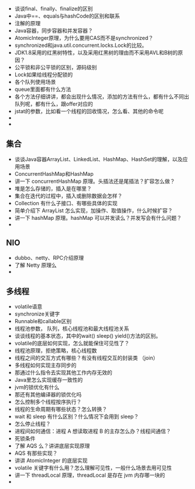 - 谈谈final、finally、finalize的区别
- Java中==、equals与hashCode的区别和联系
- 注解的原理
- Java容器，同步容器和并发容器？
- AtomicInteger原理，为什么要用CAS而不是synchronized？
- synchronized和java.util.concurrent.locks.Lock的比较。
- JDK1.8采用的红黑树特性，以及采用红黑树的理由而不采用AVL和B树的原因？
- 公平锁和非公平锁的区别，源码级别
- Lock如果给线程分配锁的
- 各个队列使用场景
- queue里面都有什么方法
- 各个方法仔细讲讲，都会出现什么情况，添加的方法有什么，都有什么不同出队列呢，都有什么，跟offer对应的
- jstat的参数，比如看一个线程的回收情况，怎么看、其他的命令呢
- 
- 


## 集合
- 谈谈Java容器ArrayList、LinkedList、HashMap、HashSet的理解，以及应用场景
- ConcurrentHashMap和HashMap
- 讲一下 concurrentHashMap 原理。头插法还是尾插法？扩容怎么做？
- 堆是怎么存储的，插入是在哪里？
- 集合在迭代的过程中，插入或删除数据会怎样？
- Collection 有什么子接口、有哪些具体的实现
- 简单介绍下 ArrayList 怎么实现，加操作、取值操作，什么时候扩容？
- 讲一下 hashMap 原理。hashMap 可以并发读么？并发写会有什么问题？
- 

## NIO
- dubbo、netty、RPC介绍原理
- 了解 Netty 原理么
- 

## 多线程
- volatile语意
- synchronize关键字
- Runnable和callable区别
- 线程池参数， 队列，核心线程池和最大线程池关系
- 谈谈线程的基本状态，其中的wait() sleep()  yield()方法的区别。
- volatile的底层如何实现，怎么就能保住可见性了？
- 线程池原理，拒绝策略，核心线程数
- 线程之间的交互方式有哪些？有没有线程交互的封装类 （join）
- 多线程如何实现主存同步的
- 那通过什么指令去实现其他工作内存无效的
- Java里怎么实现缓存一致性的
- jvm的锁优化有什么
- 那还有其他编译器的锁优化吗
- 怎么控制多个线程按序执行？
- 线程的生命周期有哪些状态？怎么转换？
- wait 和 sleep 有什么区别？什么情况下会用到 sleep？
- 怎么停止线程？
- 进程间如何通信：进程 A 想读取进程 B 的主存怎么办？线程间通信？
- 死锁条件
- 了解 AQS 么？讲讲底层实现原理
- AQS 有那些实现？
- 讲讲 AtomicInteger 的底层实现
- volatile 关键字有什么用？怎么理解可见性，一般什么场景去用可见性
- 讲一下 threadLocal 原理，threadLocal 是存在 jvm 内存哪一块的
- 



